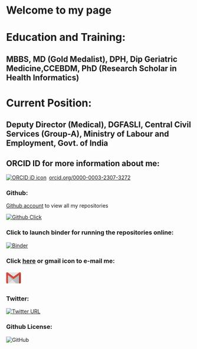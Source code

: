 # Welcome to my page

# Education and Training:

## MBBS, MD (Gold Medalist), DPH, Dip Geriatric Medicine,CCEBDM, PhD (Research Scholar in Health Informatics)

# Current Position:

## Deputy Director (Medical), DGFASLI, Central Civil Services (Group-A), Ministry of Labour and Employment, Govt. of India

## ORCID ID for more information about me:

<div itemscope itemtype="https://schema.org/Person"><a itemprop="sameAs" content="https://orcid.org/0000-0003-2307-3272" href="https://orcid.org/0000-0003-2307-3272" target="orcid.widget" rel="noopener noreferrer" style="vertical-align:top;"><img src="https://orcid.org/sites/default/files/images/orcid_16x16.png" style="width:1em;margin-right:.5em;" alt="ORCID iD icon">orcid.org/0000-0003-2307-3272</a></div>

### Github:

[Github account](https://github.com/arka1985) to view all my repositories

[![Github Click](https://img.shields.io/badge/Github-Click-blue.svg)](https://github.com/arka1985)

### Click to launch binder for running the repositories online:

[![Binder](https://mybinder.org/badge_logo.svg)](https://mybinder.org/v2/gh/arka1985/arka1985.github.io/master)

### Click [here](mailto:arka.doctor@mail.com) or gmail icon to e-mail me:

[![Image](gmail.png)](mailto:arka.doctor@mail.com)

### Twitter:

[![Twitter URL](https://img.shields.io/twitter/url/http/shields.io.svg?style=social)](https://twitter.com/Arka14695653)

### Github License:

![GitHub](https://img.shields.io/github/license/mashape/apistatus.svg)

